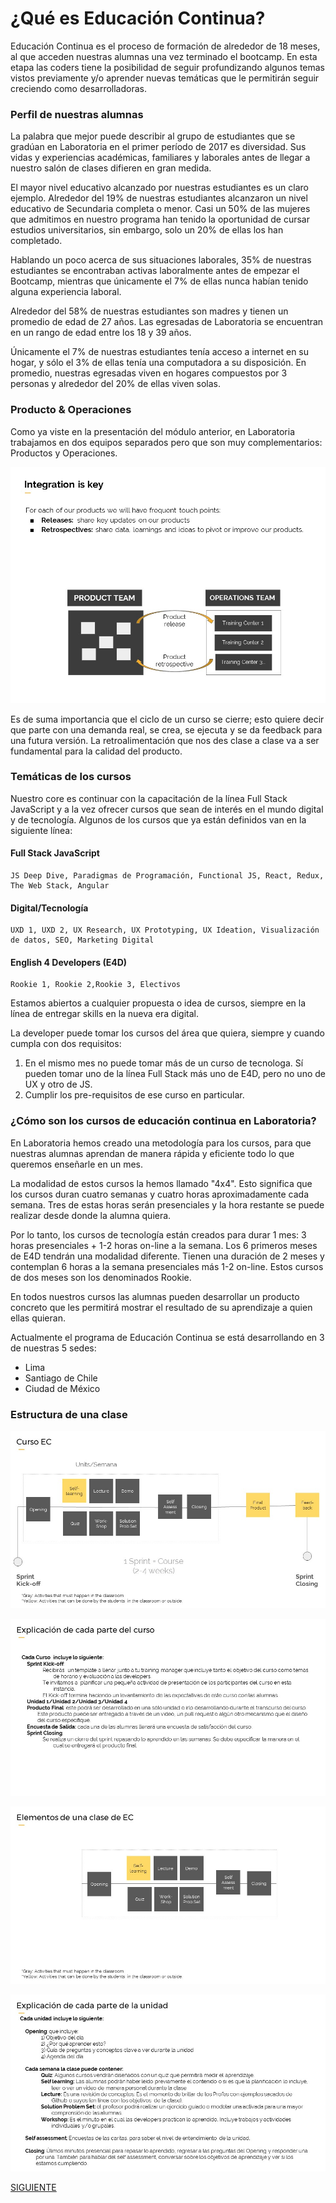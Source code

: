 
# ¿Qué es Educación Continua?

Educación Continua es el proceso de formación de alrededor de 18 meses, al que acceden nuestras alumnas una vez terminado el bootcamp. En esta etapa las coders tiene la posibilidad de seguir profundizando algunos temas vistos previamente y/o aprender nuevas temáticas que le permitirán seguir creciendo como desarrolladoras.

### Perfil de nuestras alumnas

La palabra que mejor puede describir al grupo de estudiantes que se gradúan en Laboratoria en el primer período de 2017 es diversidad. Sus vidas y experiencias académicas, familiares y laborales antes de llegar a nuestro salón de clases difieren en gran medida. 

El mayor nivel educativo alcanzado por nuestras estudiantes es un claro ejemplo. Alrededor del 19% de nuestras estudiantes alcanzaron un nivel educativo de Secundaria completa o menor. Casi un 50% de las mujeres que admitimos en nuestro programa han tenido la oportunidad de cursar estudios universitarios, sin embargo, solo un 20% de ellas los han completado. 

Hablando un poco acerca de sus situaciones laborales, 35% de nuestras estudiantes se encontraban activas laboralmente antes de empezar el Bootcamp, mientras que únicamente el 7% de ellas nunca habían tenido alguna experiencia laboral. 

Alrededor del 58% de nuestras estudiantes son madres y tienen un promedio de edad de 27 años. Las egresadas de Laboratoria se encuentran en un rango de edad entre los 18 y 39 años.  

Únicamente el 7% de nuestras estudiantes tenía acceso a internet en su hogar, y sólo el 3% de ellas tenía una computadora a su disposición. En promedio, nuestras egresadas viven en hogares compuestos por 3 personas y alrededor del 20% de ellas viven solas.


### Producto & Operaciones

Como ya viste en la presentación del módulo anterior, en Laboratoria trabajamos en dos equipos separados pero que son muy complementarios: Productos y Operaciones. 

![Caos clase](janice.JPG)

Es de suma importancia que el ciclo de un curso se cierre; esto quiere decir que parte con una demanda real, se crea, se ejecuta y se da feedback para una futura versión. La retroalimentación que nos des clase a clase va a ser fundamental para la calidad del producto.


### Temáticas de los cursos

Nuestro core es continuar con la capacitación de la línea Full Stack JavaScript y a la vez ofrecer cursos que sean de interés en el mundo digital y de tecnología. Algunos de los cursos que ya están definidos van en la siguiente línea:

#### Full Stack JavaScript
    JS Deep Dive, Paradigmas de Programación, Functional JS, React, Redux, The Web Stack, Angular	

#### Digital/Tecnología 
    UXD 1, UXD 2, UX Research, UX Prototyping, UX Ideation, Visualización de datos, SEO, Marketing Digital
              
#### English 4 Developers (E4D)
    Rookie 1, Rookie 2,Rookie 3, Electivos

Estamos  abiertos a cualquier propuesta o idea de cursos, siempre en la línea de entregar skills en la nueva era digital.

La developer puede tomar los cursos del área que quiera, siempre y cuando cumpla con dos requisitos:
1) En el mismo mes no puede tomar más de un curso de tecnologa. Sí pueden tomar uno de la línea Full Stack más uno de E4D, pero no uno de UX y otro de JS.
2) Cumplir los pre-requisitos de ese curso en particular.


### ¿Cómo son los cursos de educación continua en Laboratoria?

En Laboratoria hemos creado una metodología para los cursos, para que nuestras alumnas aprendan de manera rápida y eficiente todo lo que queremos enseñarle en un mes. 

La modalidad de estos cursos la hemos llamado "4x4". Esto significa que los cursos duran cuatro semanas y cuatro horas aproximadamente cada semana. Tres de estas horas serán presenciales y la hora restante se puede realizar desde donde la alumna quiera. 

Por lo tanto, los cursos de tecnología están creados para durar 1 mes: 3 horas presenciales + 1-2 horas on-line a la semana.
Los 6 primeros meses de E4D tendrán una modalidad diferente. Tienen una duración de 2 meses y contemplan 6 horas a la semana presenciales más 1-2 on-line. Estos cursos de dos meses son los denominados Rookie. 

En todos nuestros cursos las alumnas pueden desarrollar un producto concreto que les permitirá mostrar el resultado de su aprendizaje a quien ellas quieran.

Actualmente el programa de Educación Continua se está desarrollando en 3 de nuestras 5 sedes: 
- Lima 
- Santiago de Chile
- Ciudad de México


### Estructura de una clase

![Caos clase](Diapositiva1.JPG)

![Caos clase](Diapositiva3.JPG)

![Caos clase](Diapositiva2.JPG)

![Caos clase](Diapositiva4.JPG)

[SIGUIENTE](02-perfilprofesor.md)

